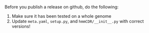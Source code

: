 Before you publish a release on github, do the following:
1. Make sure it has been tested on a whole genome
2. Update `meta.yaml`, `setup.py`, and `hmmCDR/__init__.py` with correct versions!
